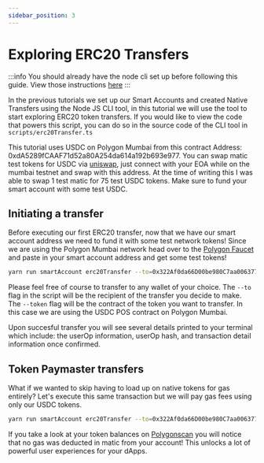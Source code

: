 ```yaml
---
sidebar_position: 3
---
```


# Exploring ERC20 Transfers

:::info
You should already have the node cli set up before following this guide. View those instructions [here](setupnodecli.md)
:::

In the previous tutorials we set up our Smart Accounts and created Native Transfers using the Node JS CLI tool, in this tutorial we will use the tool to start exploring ERC20 token transfers. If you would like to view the code that powers this script, you can do so in the source code of the CLI tool in `scripts/erc20Transfer.ts`

This tutorial uses USDC on Polygon Mumbai from this contract Address: 0xdA5289fCAAF71d52a80A254da614a192b693e977. You can swap matic test tokens for USDC via [uniswap](https://app.uniswap.org/#/swap), just connect with your EOA while on the mumbai testnet and swap with this address. At the time of writing this I was able to swap 1 test matic for 75 test USDC tokens. Make sure to fund your smart account with some test USDC. 

## Initiating a transfer

Before executing our first ERC20 transfer, now that we have our smart account address we need to fund it with some test network tokens! Since we are using the Polygon Mumbai network head over to the [Polygon Faucet](https://faucet.polygon.technology/) and paste in your smart account address and get some test tokens! 

```bash
yarn run smartAccount erc20Transfer --to=0x322Af0da66D00be980C7aa006377FCaaEee3BDFD --amount=0.1 --token=0xdA5289fCAAF71d52a80A254da614a192b693e977
```

Please feel free of course to transfer to any wallet of your choice. The `--to` flag in the script will be the recipient of the transfer you decide to make. The `--token` flag will be the contract of the token you want to transfer. In this case we are using the USDC POS contract on Polygon Mumbai. 

Upon succesful transfer you will see several details printed to your terminal which include: the userOp information, userOp hash, and transaction detail information once confirmed.

## Token Paymaster transfers

What if we wanted to skip having to load up on native tokens for gas entirely? Let's execute this same transaction but we will pay gas fees using only our USDC tokens. 

```bash
yarn run smartAccount erc20Transfer --to=0x322Af0da66D00be980C7aa006377FCaaEee3BDFD --amount=0.1 --token=0xdA5289fCAAF71d52a80A254da614a192b693e977 --withTokenPaymaster
```
If you take a look at your token balances on [Polygonscan](https://mumbai.polygonscan.com/) you will notice that no gas was deducted in matic from your account! This unlocks a lot of powerful user experiences for your dApps. 